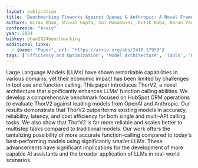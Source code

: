 ```yaml
---
layout: publication
title: 'Benchmarking Floworks Against Openai & Anthropic: A Novel Framework For Enhanced LLM Function Calling'
authors: Nirav Bhan, Shival Gupta, Sai Manaswini, Ritik Baba, Narun Yadav, Hillori Desai, Yash Choudhary, Aman Pawar, Sarthak Shrivastava, Sudipta Biswas
conference: "Arxiv"
year: 2024
bibkey: bhan2024benchmarking
additional_links:
  - {name: "Paper", url: "https://arxiv.org/abs/2410.17950"}
tags: ['Efficiency and Optimization', 'Model Architecture', 'Tools', 'Reinforcement Learning']
---
```

Large Language Models (LLMs) have shown remarkable capabilities in various
domains, yet their economic impact has been limited by challenges in tool use
and function calling. This paper introduces ThorV2, a novel architecture that
significantly enhances LLMs' function calling abilities. We develop a
comprehensive benchmark focused on HubSpot CRM operations to evaluate ThorV2
against leading models from OpenAI and Anthropic. Our results demonstrate that
ThorV2 outperforms existing models in accuracy, reliability, latency, and cost
efficiency for both single and multi-API calling tasks. We also show that
ThorV2 is far more reliable and scales better to multistep tasks compared to
traditional models. Our work offers the tantalizing possibility of more
accurate function-calling compared to today's best-performing models using
significantly smaller LLMs. These advancements have significant implications
for the development of more capable AI assistants and the broader application
of LLMs in real-world scenarios.
